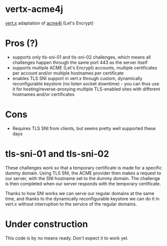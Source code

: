 # vertx-acme4j
[vert.x](https://github.com/eclipse/vert.x/) adaptation of [acme4j](https://github.com/shred/acme4j) (Let's Encrypt)

# Pros (?)
* supports only tls-sni-01 and tls-sni-02 challenges, which means all challenges happen through the same port 443 as the server itself
* supports multiple ACME (Let's Encrypt) accounts, multiple certificates per account and/or multiple hostnames per certificate
* enables TLS SNI support in vert.x through custom, dynamically reconfigurable keystore (no listen socket downtime) - you can thus use it for hosting/reverse-proxying multiple TLS-enabled sites with different hostnames and/or certificates

# Cons
* Requires TLS SNI from clients, but seems pretty well supported these days

# tls-sni-01 and tls-sni-02

These challenges work so that a temporary certificate is made for a specific dummy domain. Using TLS SNI, the ACME provider then makes a request to our server, with the SNI hostname set to the dummy domain. The challenge is then completed when our server responds with the temporary certificate.

Thanks to how SNI works we can serve our regular domains at the same time, and thanks to the dynamically reconfigurable keystore we can do it in vert.x without interruption to the service of the regular domains.

# Under construction

This code is by no means ready. Don't expect it to work yet.
